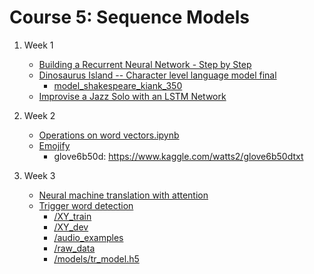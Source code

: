 # Course 5: Sequence Models

1. Week 1
   - [Building a Recurrent Neural Network - Step by Step](Building%20a%20Recurrent%20Neural%20Network%20-%20Step%20by%20Step.ipynb)
   - [Dinosaurus Island -- Character level language model final](Dinosaurus%20Island%20--%20Character%20level%20language%20model%20final.ipynb)
       - [model_shakespeare_kiank_350](https://github.com/carlb15/Dinosaur_Island_Character_Lvl_Language_Model/blob/master/models/model_shakespeare_kiank_350_epoch.h5)
   - [Improvise a Jazz Solo with an LSTM Network](Improvise%20a%20Jazz%20Solo%20with%20an%20LSTM%20Network.ipynb)

2. Week 2
   - [Operations on word vectors.ipynb](Operations%20on%20word%20vectors.ipynb)
   - [Emojify](Emojify.ipynb)
       - glove6b50d: https://www.kaggle.com/watts2/glove6b50dtxt
   
3. Week 3
   - [Neural machine translation with attention](Neural%20machine%20translation%20with%20attention.ipynb)
   - [Trigger word detection](Trigger%20word%20detection.ipynb)
       - [/XY_train](https://github.com/stormstone/deeplearning.ai/tree/master/02-%E8%AF%BE%E5%90%8E%E4%BD%9C%E4%B8%9A/05-%E7%AC%AC%E4%BA%94%E8%AF%BE%20%E5%BA%8F%E5%88%97%E6%A8%A1%E5%9E%8B/03-%E7%AC%AC%E4%BA%94%E8%AF%BE%E7%AC%AC%E4%B8%89%E5%91%A8%E4%BD%9C%E4%B8%9A/Trigger%20word%20detection/XY_train) 
       - [/XY_dev](https://github.com/stormstone/deeplearning.ai/tree/master/02-%E8%AF%BE%E5%90%8E%E4%BD%9C%E4%B8%9A/05-%E7%AC%AC%E4%BA%94%E8%AF%BE%20%E5%BA%8F%E5%88%97%E6%A8%A1%E5%9E%8B/03-%E7%AC%AC%E4%BA%94%E8%AF%BE%E7%AC%AC%E4%B8%89%E5%91%A8%E4%BD%9C%E4%B8%9A/Trigger%20word%20detection/XY_dev)
       - [/audio_examples](https://github.com/stormstone/deeplearning.ai/tree/master/02-%E8%AF%BE%E5%90%8E%E4%BD%9C%E4%B8%9A/05-%E7%AC%AC%E4%BA%94%E8%AF%BE%20%E5%BA%8F%E5%88%97%E6%A8%A1%E5%9E%8B/03-%E7%AC%AC%E4%BA%94%E8%AF%BE%E7%AC%AC%E4%B8%89%E5%91%A8%E4%BD%9C%E4%B8%9A/Trigger%20word%20detection/audio_examples)
       - [/raw_data](https://github.com/stormstone/deeplearning.ai/tree/master/02-%E8%AF%BE%E5%90%8E%E4%BD%9C%E4%B8%9A/05-%E7%AC%AC%E4%BA%94%E8%AF%BE%20%E5%BA%8F%E5%88%97%E6%A8%A1%E5%9E%8B/03-%E7%AC%AC%E4%BA%94%E8%AF%BE%E7%AC%AC%E4%B8%89%E5%91%A8%E4%BD%9C%E4%B8%9A/Trigger%20word%20detection/raw_data)
       - [/models/tr_model.h5](https://github.com/stormstone/deeplearning.ai/blob/master/02-%E8%AF%BE%E5%90%8E%E4%BD%9C%E4%B8%9A/05-%E7%AC%AC%E4%BA%94%E8%AF%BE%20%E5%BA%8F%E5%88%97%E6%A8%A1%E5%9E%8B/03-%E7%AC%AC%E4%BA%94%E8%AF%BE%E7%AC%AC%E4%B8%89%E5%91%A8%E4%BD%9C%E4%B8%9A/Trigger%20word%20detection/models/tr_model.h5)

